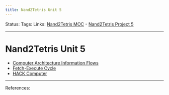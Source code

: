 ```yaml
---
title: Nand2Tetris Unit 5
---
```

 Status:
Tags:
Links: [Nand2Tetris MOC](out/nand2tetris-moc.md) - [Nand2Tetris Project 5](out/nand2tetris-project-5.md)
___
# Nand2Tetris Unit 5
- [Computer Architecture Information Flows](out/computer-architecture-information-flows.md)
- [Fetch-Execute Cycle](out/fetch-execute-cycle.md)
- [HACK Computer](out/hack-computer.md)
___
References: